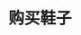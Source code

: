 # 购买鞋子
<sc-dc />
<br />
<dialog>
# Do you have these hiking boots in size 8.5?
## The boots don't come in half sizes. So the next size after 8 is 9.
# I see. I'd like to try both sizes 8 and 9 then.
## OK. I'll be right back. How do they feel?
# Size 8 is too tight at the front. The shoes [pinch/v.] my feet.
## OK. Let's try size 9. How do they feel?
# They are more [comfortable/adj.]. But I'm not sure if they're too [loose/adj./4].
## Let me see. I can fit one finger between the [heel/n.] of your foot and the shoe.
This is the right size.
# OK. I'll take size 9 then.
## I'll ring it up at the cash register.
# Thanks.
</dialog>
